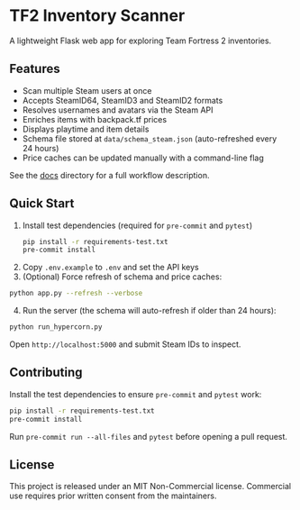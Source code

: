 # TF2 Inventory Scanner


A lightweight Flask web app for exploring Team Fortress 2 inventories.

## Features

- Scan multiple Steam users at once
- Accepts SteamID64, SteamID3 and SteamID2 formats
- Resolves usernames and avatars via the Steam API
- Enriches items with backpack.tf prices
- Displays playtime and item details
- Schema file stored at `data/schema_steam.json` (auto-refreshed every 24 hours)
- Price caches can be updated manually with a command-line flag

See the [docs](docs/) directory for a full workflow description.

## Quick Start

1. Install test dependencies (required for `pre-commit` and `pytest`)
   ```bash
   pip install -r requirements-test.txt
   pre-commit install
   ```
2. Copy `.env.example` to `.env` and set the API keys
3. (Optional) Force refresh of schema and price caches:

```bash
python app.py --refresh --verbose
```

4. Run the server (the schema will auto-refresh if older than 24 hours):

```bash
python run_hypercorn.py
```

Open `http://localhost:5000` and submit Steam IDs to inspect.

## Contributing

Install the test dependencies to ensure `pre-commit` and `pytest` work:

```bash
pip install -r requirements-test.txt
pre-commit install
```

Run `pre-commit run --all-files` and `pytest` before opening a pull request.

## License

This project is released under an MIT Non-Commercial license. Commercial use
requires prior written consent from the maintainers.
